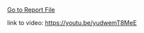 [Go to Report File](https://github.com/jamie-mason/ComputerGraphicsAssignment/blob/main/computerGraphicsAssignment1/Report%20for%20computer%20graphics%20Project.pdf)

link to video: https://youtu.be/yudwemT8MeE

